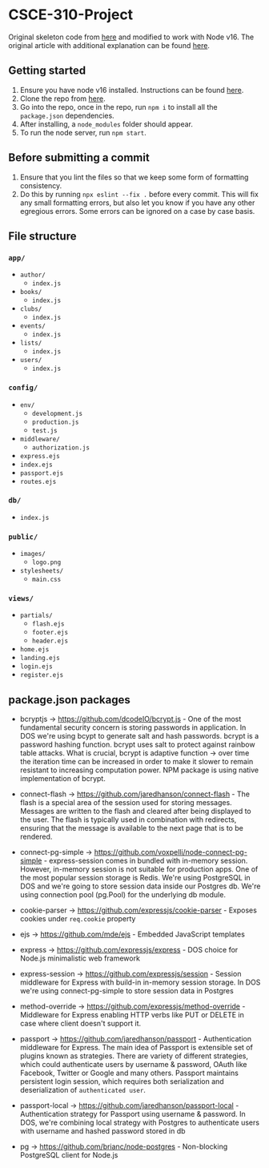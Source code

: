 # CSCE-310-Project

Original skeleton code from [here](https://github.com/DayOnePl/dos-server) and modified to work with Node v16. The original article with additional explanation can be found [here](https://reallifeprogramming.com/node-authentication-with-passport-postgres-ef93e2d520e7).

## Getting started
1. Ensure you have node v16 installed. Instructions can be found [here](https://nodejs.org/en/download/).
1. Clone the repo from [here](https://github.com/christophertran/CSCE-310-Project.git).
1. Go into the repo, once in the repo, run `npm i` to install all the `package.json` dependencies.
1. After installing, a `node_modules` folder should appear.
1. To run the node server, run `npm start`.

## Before submitting a commit
1. Ensure that you lint the files so that we keep some form of formatting consistency.
1. Do this by running `npx eslint --fix .` before every commit. This will fix any small formatting errors, but also let you know if you have any other egregious errors. Some errors can be ignored on a case by case basis.

## File structure
### `app/`
- `author/`
    - `index.js`
- `books/`
    - `index.js`
- `clubs/`
    - `index.js`
- `events/`
    - `index.js`
- `lists/`
    - `index.js`
- `users/`
    - `index.js`

### `config/`
- `env/`
    - `development.js`
    - `production.js`
    - `test.js`
- `middleware/`
    - `authorization.js`
- `express.ejs`
- `index.ejs`
- `passport.ejs`
- `routes.ejs`

### `db/`
- `index.js`

### `public/`
- `images/`
    - `logo.png`
- `stylesheets/`
    - `main.css`

### `views/`
- `partials/`
    - `flash.ejs`
    - `footer.ejs`
    - `header.ejs`
- `home.ejs`
- `landing.ejs`
- `login.ejs`
- `register.ejs`


## package.json packages
- bcryptjs -> https://github.com/dcodeIO/bcrypt.js - One of the most fundamental security concern is storing passwords in application. In DOS we're using bcypt to generate salt and hash passwords. bcrypt is a password hashing function. bcrypt uses salt to protect against rainbow table attacks. What is crucial, bcrypt is adaptive function -> over time the iteration time can be increased in order to make it slower to remain resistant to increasing computation power. NPM package is using native implementation of bcrypt. 

- connect-flash -> https://github.com/jaredhanson/connect-flash - The flash is a special area of the session used for storing messages. Messages are written to the flash and cleared after being displayed to the user. The flash is typically used in combination with redirects, ensuring that the message is available to the next page that is to be rendered.

- connect-pg-simple -> https://github.com/voxpelli/node-connect-pg-simple - express-session comes in bundled with in-memory session. However, in-memory session is not suitable for production apps. One of the most popular session storage is Redis.  We're using PostgreSQL in DOS and we're going to store session data inside our Postgres db. We're using connection pool (pg.Pool) for the underlying db module.

- cookie-parser -> https://github.com/expressjs/cookie-parser - Exposes cookies under `req.cookie` property

- ejs -> https://github.com/mde/ejs - Embedded JavaScript templates

- express -> https://github.com/expressjs/express - DOS choice for Node.js minimalistic web framework

- express-session -> https://github.com/expressjs/session - Session middleware for Express with build-in in-memory session storage. In DOS we're using connect-pg-simple to store session data in Postgres 

- method-override -> https://github.com/expressjs/method-override - Middleware for Express enabling HTTP verbs like PUT or DELETE in case where client doesn't support it. 

- passport -> https://github.com/jaredhanson/passport - Authentication middleware for Express. The main idea of Passport is extensible set of plugins known as strategies. There are variety of different strategies, which could authenticate users by username & password, OAuth like Facebook, Twitter or Google and many others. Passport maintains persistent login session, which requires both serialization and deserialization of `authenticated user`.

- passport-local -> https://github.com/jaredhanson/passport-local - Authentication strategy for Passport using username & password. In DOS, we're combining local strategy with Postgres to authenticate users with username and hashed password stored in db

- pg -> https://github.com/brianc/node-postgres - Non-blocking PostgreSQL client for Node.js